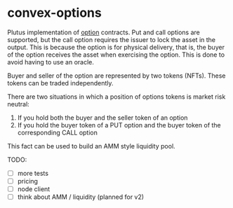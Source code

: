 # convex-options

Plutus implementation of [option](https://en.wikipedia.org/wiki/Option_(finance)) contracts. Put and call options are supported, but the call option requires the issuer to lock the asset in the output. This is because the option is for physical delivery, that is, the buyer of the option receives the asset when exercising the option. This is done to avoid having to use an oracle.

Buyer and seller of the option are represented by two tokens (NFTs). These tokens can be traded independently.

There are two situations in which a position of options tokens is market risk neutral:

1. If you hold both the buyer and the seller token of an option
2. If you hold the buyer token of a PUT option and the buyer token of the corresponding CALL option

This fact can be used to build an AMM style liquidity pool.

TODO:

- [ ] more tests
- [ ] pricing
- [ ] node client
- [ ] think about AMM / liquidity (planned for v2)
